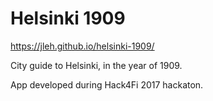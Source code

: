 # Helsinki 1909

https://jleh.github.io/helsinki-1909/

City guide to Helsinki, in the year of 1909.

App developed during Hack4Fi 2017 hackaton.
